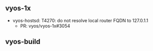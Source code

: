## vyos-1x
- vyos-hostsd: T4270: do not resolve local router FQDN to 127.0.1.1
   - PR: vyos/vyos-1x#3054


## vyos-build


